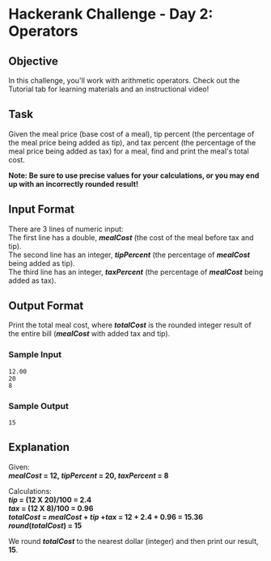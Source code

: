 # Hackerank Challenge - Day 2: Operators

## Objective
In this challenge, you'll work with arithmetic operators. Check out the Tutorial tab for learning materials and an instructional video!

## Task
Given the meal price (base cost of a meal), tip percent (the percentage of the meal price being added as tip), and tax percent (the percentage of the meal price being added as tax) for a meal, find and print the meal's total cost.

**Note: Be sure to use precise values for your calculations, or you may end up with an incorrectly rounded result!**

## Input Format

There are 3 lines of numeric input:<br/>
The first line has a double, **_mealCost_** (the cost of the meal before tax and tip).<br/>
The second line has an integer, **_tipPercent_** (the percentage of **_mealCost_** being added as tip).<br/>
The third line has an integer, **_taxPercent_** (the percentage of **_mealCost_** being added as tax).

## Output Format

Print the total meal cost, where **_totalCost_** is the rounded integer result of the entire bill (**_mealCost_** with added tax and tip).

### Sample Input
```
12.00
20
8
```
### Sample Output
```
15
```
## Explanation

Given:<br/>
**_mealCost_ = 12, _tipPercent_ = 20, _taxPercent_ = 8**

Calculations:<br/>
**_tip_ = (12 X 20)/100 = 2.4**<br/>
**_tax_ = (12 X 8)/100 = 0.96**<br/>
**_totalCost_ = _mealCost_ + _tip_ +_tax_ = 12 + 2.4 + 0.96 = 15.36**<br/>
**_round_(_totalCost_) = 15**

We round **_totalCost_** to the nearest dollar (integer) and then print our result, **15**.
